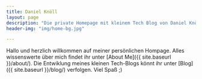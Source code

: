 ```yaml
---
title: Daniel Knöll
layout: page
description: "Die private Homepage mit kleinem Tech Blog von Daniel Knöll."
header-img: "img/home-bg.jpg"

---
```



Hallo und herzlich willkommen auf meiner persönlichen Hompage. Alles wissenswerte über mich findet ihr unter [About Me]({{ site.baseurl }}/about/).
Die Entwiklung meines kleinen Tech-Blogs könnt ihr unter [Blog]({{ site.baseurl }}/blog/) verfolgen. Viel Spaß ;)